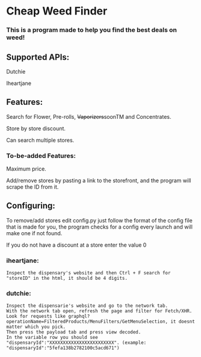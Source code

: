 # Cheap Weed Finder
### This is a program made to help you find the best deals on weed!

## Supported APIs:

  Dutchie
  
  Iheartjane

## Features:

  Search for Flower, Pre-rolls, ~~Vaporizers~~soonTM and Concentrates.
  
  Store by store discount.
  
  Can search multiple stores.
  
### To-be-added Features:

  Maximum price.
  
  Add/remove stores by pasting a link to the storefront, and the program will scrape the ID from it.
  
## Configuring:
To remove/add stores edit config.py just follow the format of the config file that is made for you, the program checks for a config every launch and will make one if not found.

If you do not have a discount at a store enter the value 0

  ### iheartjane: 
    Inspect the dispensary's website and then Ctrl + F search for "storeID" in the html, it should be 4 digits.

 ### dutchie: 
    Inspect the dispensarie's website and go to the network tab.
    With the network tab open, refresh the page and filter for Fetch/XHR.
    Look for requests like graphql?operationName=FilteredProducts/MenuFilters/GetMenuSelection, it doesnt matter which you pick.
    Then press the payload tab and press view decoded.
    In the variable row you should see "dispensaryId":"XXXXXXXXXXXXXXXXXXXXXXXX". (example: "dispensaryId":"5fefa138b2782100c5acd671")
